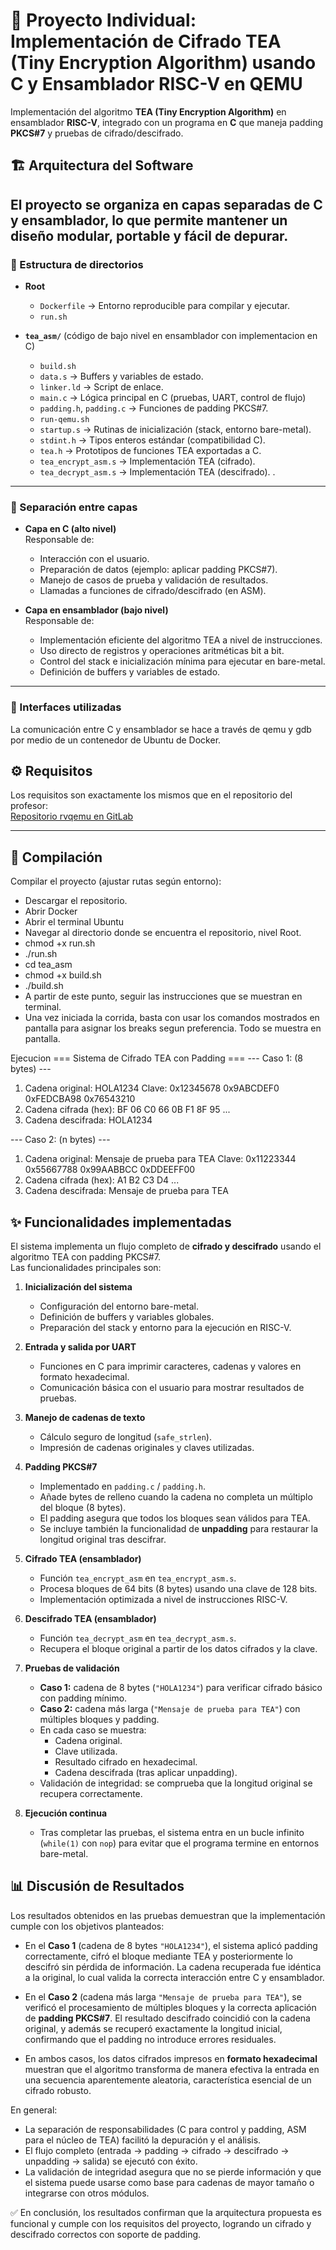 # 🔐 Proyecto Individual: Implementación de Cifrado TEA (Tiny Encryption Algorithm) usando C y Ensamblador RISC-V en QEMU

Implementación del algoritmo **TEA (Tiny Encryption Algorithm)** en ensamblador **RISC-V**, 
integrado con un programa en **C** que maneja padding **PKCS#7** y pruebas de cifrado/descifrado.

## 🏗️ Arquitectura del Software

El proyecto se organiza en **capas separadas de C y ensamblador**, lo que permite mantener un diseño modular, portable y fácil de depurar.
---

### 📂 Estructura de directorios
- **Root**
  - `Dockerfile` → Entorno reproducible para compilar y ejecutar.
  - `run.sh`
    
- **`tea_asm/`** (código de bajo nivel en ensamblador con implementacion en C)
  - `build.sh`
  - `data.s` → Buffers y variables de estado.
  - `linker.ld` → Script de enlace.
  - `main.c` → Lógica principal en C (pruebas, UART, control de flujo)
  - `padding.h`, `padding.c` → Funciones de padding PKCS#7.
  - `run-qemu.sh`
  - `startup.s` → Rutinas de inicialización (stack, entorno bare-metal).
  - `stdint.h` → Tipos enteros estándar (compatibilidad C).
  - `tea.h` → Prototipos de funciones TEA exportadas a C.
  - `tea_encrypt_asm.s` → Implementación TEA (cifrado).
  - `tea_decrypt_asm.s` → Implementación TEA (descifrado).
.

---

### 🔀 Separación entre capas
- **Capa en C (alto nivel)**  
  Responsable de:
  - Interacción con el usuario.
  - Preparación de datos (ejemplo: aplicar padding PKCS#7).
  - Manejo de casos de prueba y validación de resultados.
  - Llamadas a funciones de cifrado/descifrado (en ASM).

- **Capa en ensamblador (bajo nivel)**  
  Responsable de:
  - Implementación eficiente del algoritmo TEA a nivel de instrucciones.
  - Uso directo de registros y operaciones aritméticas bit a bit.
  - Control del stack e inicialización mínima para ejecutar en bare-metal.
  - Definición de buffers y variables de estado.
---

### 📡 Interfaces utilizadas
La comunicación entre C y ensamblador se hace a través de qemu y gdb por medio de un contenedor de Ubuntu de Docker.

## ⚙️ Requisitos
Los requisitos son exactamente los mismos que en el repositorio del profesor:  
[Repositorio rvqemu en GitLab](https://gitlab.com/jgonzalez.tec/rvqemu/)

---

## 🚀 Compilación
Compilar el proyecto (ajustar rutas según entorno):
- Descargar el repositorio.
- Abrir Docker
- Abrir el terminal Ubuntu
- Navegar al directorio donde se encuentra el repositorio, nivel Root.
- chmod +x run.sh
- ./run.sh
- cd tea_asm
- chmod +x build.sh
- ./build.sh
- A partir de este punto, seguir las instrucciones que se muestran en terminal.
- Una vez iniciada la corrida, basta con usar los comandos mostrados en pantalla para asignar los breaks segun preferencia. Todo se muestra en pantalla.

Ejecucion
=== Sistema de Cifrado TEA con Padding ===
--- Caso 1: (8 bytes) ---
1. Cadena original: HOLA1234
Clave: 0x12345678 0x9ABCDEF0 0xFEDCBA98 0x76543210
2. Cadena cifrada (hex): BF 06 C0 66 0B F1 8F 95 ...
3. Cadena descifrada: HOLA1234

--- Caso 2: (n bytes) ---
1. Cadena original: Mensaje de prueba para TEA
Clave: 0x11223344 0x55667788 0x99AABBCC 0xDDEEFF00
2. Cadena cifrada (hex): A1 B2 C3 D4 ...
3. Cadena descifrada: Mensaje de prueba para TEA

## ✨ Funcionalidades implementadas

El sistema implementa un flujo completo de **cifrado y descifrado** usando el algoritmo TEA con padding PKCS#7.  
Las funcionalidades principales son:

1. **Inicialización del sistema**
   - Configuración del entorno bare-metal.
   - Definición de buffers y variables globales.
   - Preparación del stack y entorno para la ejecución en RISC-V.

2. **Entrada y salida por UART**
   - Funciones en C para imprimir caracteres, cadenas y valores en formato hexadecimal.
   - Comunicación básica con el usuario para mostrar resultados de pruebas.

3. **Manejo de cadenas de texto**
   - Cálculo seguro de longitud (`safe_strlen`).
   - Impresión de cadenas originales y claves utilizadas.

4. **Padding PKCS#7**
   - Implementado en `padding.c` / `padding.h`.
   - Añade bytes de relleno cuando la cadena no completa un múltiplo del bloque (8 bytes).
   - El padding asegura que todos los bloques sean válidos para TEA.
   - Se incluye también la funcionalidad de **unpadding** para restaurar la longitud original tras descifrar.

5. **Cifrado TEA (ensamblador)**
   - Función `tea_encrypt_asm` en `tea_encrypt_asm.s`.
   - Procesa bloques de 64 bits (8 bytes) usando una clave de 128 bits.
   - Implementación optimizada a nivel de instrucciones RISC-V.

6. **Descifrado TEA (ensamblador)**
   - Función `tea_decrypt_asm` en `tea_decrypt_asm.s`.
   - Recupera el bloque original a partir de los datos cifrados y la clave.

7. **Pruebas de validación**
   - **Caso 1:** cadena de 8 bytes (`"HOLA1234"`) para verificar cifrado básico con padding mínimo.  
   - **Caso 2:** cadena más larga (`"Mensaje de prueba para TEA"`) con múltiples bloques y padding.  
   - En cada caso se muestra:
     - Cadena original.
     - Clave utilizada.
     - Resultado cifrado en hexadecimal.
     - Cadena descifrada (tras aplicar unpadding).
   - Validación de integridad: se comprueba que la longitud original se recupera correctamente.

8. **Ejecución continua**
   - Tras completar las pruebas, el sistema entra en un bucle infinito (`while(1)` con `nop`) para evitar que el programa termine en entornos bare-metal.

## 📊 Discusión de Resultados

Los resultados obtenidos en las pruebas demuestran que la implementación cumple con los objetivos planteados:

- En el **Caso 1** (cadena de 8 bytes `"HOLA1234"`), el sistema aplicó padding correctamente, cifró el bloque mediante TEA y posteriormente lo descifró sin pérdida de información. La cadena recuperada fue idéntica a la original, lo cual valida la correcta interacción entre C y ensamblador.

- En el **Caso 2** (cadena más larga `"Mensaje de prueba para TEA"`), se verificó el procesamiento de múltiples bloques y la correcta aplicación de **padding PKCS#7**. El resultado descifrado coincidió con la cadena original, y además se recuperó exactamente la longitud inicial, confirmando que el padding no introduce errores residuales.

- En ambos casos, los datos cifrados impresos en **formato hexadecimal** muestran que el algoritmo transforma de manera efectiva la entrada en una secuencia aparentemente aleatoria, característica esencial de un cifrado robusto.

En general:
- La separación de responsabilidades (C para control y padding, ASM para el núcleo de TEA) facilitó la depuración y el análisis.  
- El flujo completo (entrada → padding → cifrado → descifrado → unpadding → salida) se ejecutó con éxito.  
- La validación de integridad asegura que no se pierde información y que el sistema puede usarse como base para cadenas de mayor tamaño o integrarse con otros módulos.

✅ En conclusión, los resultados confirman que la arquitectura propuesta es funcional y cumple con los requisitos del proyecto, logrando un cifrado y descifrado correctos con soporte de padding.


